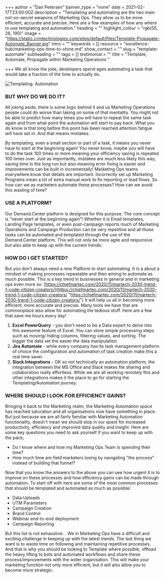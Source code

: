 +++
author = "Dan Petersen"
banner_type = "none"
date = 2021-02-17T23:00:00Z
description = "Templating and automating are the two main not-so-secret weapons of Marketing Ops. They allow us to be more efficient, accurate and precise. Here are a few examples of how ans where to use templating and automation."
heading = ""
highlight_colour = "rgb(55, 26, 190)"
image = "https://static.crmtechnologies.com/sites/default/files/Template-Propagate-Automate_Banner.jpg"
intro = ""
keywords = []
resource = "excellence-hub/marketing-ops-time-to-shine.md"
show_contact = ""
slug = "template-automate"
subheading = ""
tags = []
testimonial = ""
title = "Template, Automate, Propagate within Marketing Operations "

+++
We all know the joke, developers spend ages automating a task that would take a fraction of the time to actually do.

![Templating. Automation](https://static.crmtechnologies.com/sites/default/files/image1.png)

### BUT WHY DO WE DO IT?

All joking aside, there is some logic behind it and us Marketing Operations people could do worse than taking on some of that mentality. You might not be able to predict how many times you will have to repeat the same task again and from what point the automation will start to pay back. What you do know is that long before this point has been reached attention fatigue will have set in. And that means mistakes.

By templating, even a small section or part of a task, it means you never have to start at the beginning again! You never know, maybe you will have to do the task 100 times or more meaning your efficiency saving is repeated 100 times over. Just as importantly, mistakes are much less likely this way, saving time in the long run but also meaning error fixing is easier and improvements can be built in incrementally! Marketing Ops teams everywhere know that details are important. Incorrectly set up Marketing Programs mean a lot of extra manual work to fix reporting or lead flows. So how can we as marketers automate these processes? How can we avoid this wasting of time?

### USE A PLATFORM?

Our Demand.Center platform is designed for this purpose. The core concept is "never start at the beginning again"! Whether it is Email templates, Landing Page templates, or even post-campaign reports much of Marketing Operations and Campaign Production can be very repetitive and all those tasks can be automated and templated through the use of the Demand.Center platform. This will not only be more agile and responsive but also able to keep up with the current trends.

### HOW DO I GET STARTED?

But you don't always need a new Platform to start automating. It is a about a mindset of making processes repeatable and then aiming to automate as much possible. This is a key trend in businesses in general and in marketing ops even more so: [https://chiefmartec.com/2020/11/martech-2030-trend-1-code-citizen-creators/](https://chiefmartec.com/2020/11/martech-2030-trend-1-code-citizen-creators/ "https://chiefmartec.com/2020/11/martech-2030-trend-1-code-citizen-creators/") It will help us all in becoming more efficient, more accurate and precise. Many tools we have that are commonplace also allow for automating the tedious stuff. Here are a few that save me hours every day!

1. **Excel PowerQuery** - you don't need to be a Data expert to delve into this awesome feature of Excel. You can store simple processing steps such as moving/ hiding columns, filtering values, and sorting. The bigger the data set the easier the data manipulation.
2. **Jira Automate** - while every company has its task management platform of choice the configuration and automation of task creation make this a real time saver.
3. **Slack Integrations** - OK so not technically an automation platform, the integration between the MS Office and Slack makes file sharing and collaboration really effortless. While we are all working remotely this and other integrations makes it the place to go for starting the Templating/Automation journey.

### WHERE SHOULD I LOOK FOR EFFICIENCY GAINS?

Bringing it back to the Marketing realm, the Marketing Automation space has reached saturation and all organisations now have something in place. But just because we are all fairly familiar with Marketing Automation functionality, doesn't mean we should stop in our quest for increased productivity, efficiency and improved data quality and insight. Here are some key questions you need to ask yourself if you want to keep up with the pack;

* Do I know where and how my Marketing Ops Team is spending their time?
* How much time are field marketers losing by navigating "the process" instead of building that funnel?

Now that you know the answers to the above you can see how urgent it is to improve on these processes and how efficiency gains can be made through automation. To start off with here are some of the most common processes that should be templated and automated as much as possible:

* Data Uploads
* UTM Parameters
* Campaign Creation
* Brand Control
* Webinar end-to-end deployment
* Campaign Reporting

But this list is not exhaustive. . We in Marketing Ops have a difficult and exciting challenge in keeping up with the latest trends. The last thing we want is to waste time on following and maintaining repetitive processes. And that is why you should be looking to Template where possible, offload the heavy lifting to bots and automated workflows and share these process/improvements with the wider organisation. This will make your marketing function not only more efficient, but it will also allow you to become more strategic.